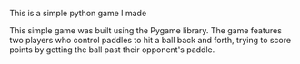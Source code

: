 This is a simple python game I made

This simple game was built using the Pygame library. The game features two players who control paddles to hit a ball back and forth, trying to score points by getting the ball past their opponent's paddle.
